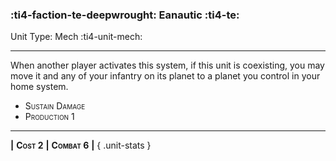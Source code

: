 ### :ti4-faction-te-deepwrought: **Eanautic** :ti4-te:

Unit Type: Mech :ti4-unit-mech:

---

When another player activates this system, if this unit is coexisting, you may move it and any of your infantry on its planet to a planet you control in your home system.

* <span style="font-variant:small-caps;">Sustain Damage</span> 
* <span style="font-variant:small-caps;">Production 1</span> 

---

__|__ <span style="font-variant:small-caps;white-space: nowrap;">**Cost 2**</span> __|__ <span style="font-variant:small-caps;white-space: nowrap;">**Combat 6**</span> __|__
{ .unit-stats }
